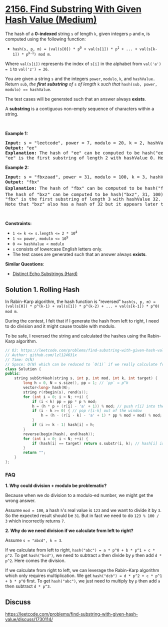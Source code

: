 # [2156. Find Substring With Given Hash Value (Medium)](https://leetcode.com/problems/find-substring-with-given-hash-value/)

<p>The hash of a <strong>0-indexed</strong> string <code>s</code> of length <code>k</code>, given integers <code>p</code> and <code>m</code>, is computed using the following function:</p>

<ul>
	<li><code>hash(s, p, m) = (val(s[0]) * p<sup>0</sup> + val(s[1]) * p<sup>1</sup> + ... + val(s[k-1]) * p<sup>k-1</sup>) mod m</code>.</li>
</ul>

<p>Where <code>val(s[i])</code> represents the index of <code>s[i]</code> in the alphabet from <code>val('a') = 1</code> to <code>val('z') = 26</code>.</p>

<p>You are given a string <code>s</code> and the integers <code>power</code>, <code>modulo</code>, <code>k</code>, and <code>hashValue.</code> Return <code>sub</code>,<em> the <strong>first</strong> <strong>substring</strong> of </em><code>s</code><em> of length </em><code>k</code><em> such that </em><code>hash(sub, power, modulo) == hashValue</code>.</p>

<p>The test cases will be generated such that an answer always <strong>exists</strong>.</p>

<p>A <b>substring</b> is a contiguous non-empty sequence of characters within a string.</p>

<p>&nbsp;</p>
<p><strong>Example 1:</strong></p>

<pre><strong>Input:</strong> s = "leetcode", power = 7, modulo = 20, k = 2, hashValue = 0
<strong>Output:</strong> "ee"
<strong>Explanation:</strong> The hash of "ee" can be computed to be hash("ee", 7, 20) = (5 * 1 + 5 * 7) mod 20 = 40 mod 20 = 0. 
"ee" is the first substring of length 2 with hashValue 0. Hence, we return "ee".
</pre>

<p><strong>Example 2:</strong></p>

<pre><strong>Input:</strong> s = "fbxzaad", power = 31, modulo = 100, k = 3, hashValue = 32
<strong>Output:</strong> "fbx"
<strong>Explanation:</strong> The hash of "fbx" can be computed to be hash("fbx", 31, 100) = (6 * 1 + 2 * 31 + 24 * 31<sup>2</sup>) mod 100 = 23132 mod 100 = 32. 
The hash of "bxz" can be computed to be hash("bxz", 31, 100) = (2 * 1 + 24 * 31 + 26 * 31<sup>2</sup>) mod 100 = 25732 mod 100 = 32. 
"fbx" is the first substring of length 3 with hashValue 32. Hence, we return "fbx".
Note that "bxz" also has a hash of 32 but it appears later than "fbx".
</pre>

<p>&nbsp;</p>
<p><strong>Constraints:</strong></p>

<ul>
	<li><code>1 &lt;= k &lt;= s.length &lt;= 2 * 10<sup>4</sup></code></li>
	<li><code>1 &lt;= power, modulo &lt;= 10<sup>9</sup></code></li>
	<li><code>0 &lt;= hashValue &lt; modulo</code></li>
	<li><code>s</code> consists of lowercase English letters only.</li>
	<li>The test cases are generated such that an answer always <strong>exists</strong>.</li>
</ul>


**Similar Questions**:
* [Distinct Echo Substrings (Hard)](https://leetcode.com/problems/distinct-echo-substrings/)

## Solution 1. Rolling Hash

In Rabin-Karp algorithm, the hash function is "reversed" `hash(s, p, m) = (val(s[0]) * p^(k-1) + val(s[1]) * p^(k-2) + ... + val(s[k-1]) * p^0) mod m`.

During the contest, I felt that if I generate the hash from left to right, I need to do division and it might cause trouble with modulo.

To be safe, I reversed the string and calculated the hashes using the Rabin-Karp algorithm.

```cpp
// OJ: https://leetcode.com/problems/find-substring-with-given-hash-value/
// Author: github.com/lzl124631x
// Time: O(N)
// Space: O(N) which can be reduced to `O(1)` if we really calculate from right to left
class Solution {
public:
    string subStrHash(string s, int p, int mod, int k, int target) {
        long h = 0, N = s.size(), pp = 1; // `pp` = p^k
        vector<long> hash(N);
        string r(rbegin(s), rend(s));
        for (int i = 0; i < N; ++i) {
            if (i < k) pp = pp * p % mod;
            h = (h * p + (r[i] - 'a' + 1)) % mod; // push r[i] into the window
            if (i - k >= 0) { // pop r[i-k] out of the window
                h = (h - (r[i - k] - 'a' + 1) * pp % mod + mod) % mod;
            }
            if (i >= k - 1) hash[i] = h;
        }
        reverse(begin(hash), end(hash));
        for (int i = 0; i < N; ++i) {
            if (hash[i] == target) return s.substr(i, k); // hash[i] is the hash of `s[i .. (i+k-1)]`
        }
        return "";
    }
};
```

### FAQ

**1. Why could division + modulo be problematic?**

Because when we do division to a modulo-ed number, we might get the wrong answer.

Assume `mod = 100`, a hash `h`'s real value is `123` and we want to divide it by `3`. So the expected result should be `31`. But in fact we need to do `123 % 100 / 3` which incorrectly returns `7`.

**2. Why do we need division if we calculate from left to right?**

Assume `s = "abcd", k = 3`.

If we calculate from left to right, `hash("abc") = a * p^0 + b * p^1 + c * p^2`. To get `hash("bcd")`, we need to subtract `a` then divide by `p` then add `d * p^2`. Here comes the division.

If we calculate from right to left, we can leverage the Rabin-Karp algorithm which only requires multiplication. We get `hash("dcb") = d * p^2 + c * p^1 + b * p^0` first. To get `hash("abc")`, we just need to multiply by `p` then add `a` then subtract `d * p^3`.


## Discuss

https://leetcode.com/problems/find-substring-with-given-hash-value/discuss/1730114/